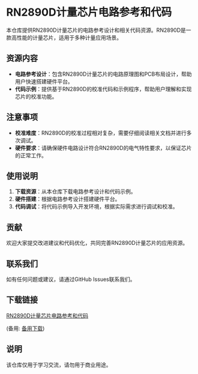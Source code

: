 # RN2890D计量芯片电路参考和代码

本仓库提供RN2890D计量芯片的电路参考设计和相关代码资源。RN2890D是一款高性能的计量芯片，适用于多种计量应用场景。

## 资源内容

- **电路参考设计**：包含RN2890D计量芯片的电路原理图和PCB布局设计，帮助用户快速搭建硬件平台。
- **代码示例**：提供基于RN2890D的校准代码和示例程序，帮助用户理解和实现芯片的校准功能。

## 注意事项

- **校准难度**：RN2890D的校准过程相对复杂，需要仔细阅读相关文档并进行多次调试。
- **硬件要求**：请确保硬件电路设计符合RN2890D的电气特性要求，以保证芯片的正常工作。

## 使用说明

1. **下载资源**：从本仓库下载电路参考设计和代码示例。
2. **硬件搭建**：根据电路参考设计搭建硬件平台。
3. **代码调试**：将代码示例导入开发环境，根据实际需求进行调试和校准。

## 贡献

欢迎大家提交改进建议和代码优化，共同完善RN2890D计量芯片的应用资源。

## 联系我们

如有任何问题或建议，请通过GitHub Issues联系我们。

## 下载链接
[RN2890D计量芯片电路参考和代码](https://pan.quark.cn/s/e073f1eae14e) 

(备用: [备用下载](https://pan.baidu.com/s/1CrKYS_mwGItddpubJgA9WQ?pwd=1234))

## 说明

该仓库仅用于学习交流，请勿用于商业用途。
